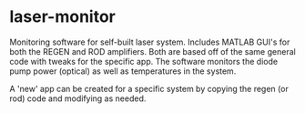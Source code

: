 # laser-monitor
Monitoring software for self-built laser system. Includes MATLAB GUI's for both the REGEN and ROD amplifiers. Both are based off of the same general code with tweaks for the specific app. The software monitors the diode pump power (optical) as well as temperatures in the system.

A 'new' app can be created for a specific system by copying the regen (or rod) code and modifying as needed.

